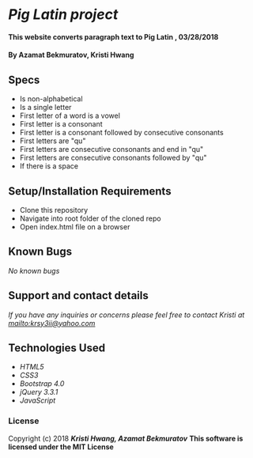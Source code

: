 # _Pig Latin project_

#### This website converts paragraph text to Pig Latin , 03/28/2018

#### By **Azamat Bekmuratov, Kristi Hwang**

## Specs

* Is non-alphabetical 
* Is a single letter
* First letter of a word is a vowel
* First letter is a consonant
* First letter is a consonant followed by consecutive consonants
* First letters are "qu"
* First letters are consecutive consonants and end in "qu"
* First letters are consecutive consonants followed by "qu"
* If there is a space


## Setup/Installation Requirements

* Clone this repository
* Navigate into root folder of the cloned repo
* Open index.html file on a browser


## Known Bugs

_No known bugs_

## Support and contact details

_If you have any inquiries or concerns please feel free to contact Kristi at <mailto:krsy3ii@yahoo.com>_

## Technologies Used

* _HTML5_
* _CSS3_
* _Bootstrap 4.0_
* _jQuery 3.3.1_
* _JavaScript_

### License

Copyright (c) 2018 _**Kristi Hwang, Azamat Bekmuratov**_
**This software is licensed under the MIT License**
